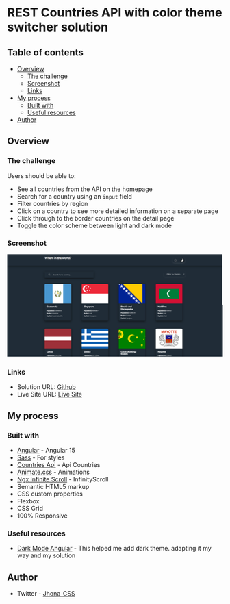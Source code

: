 # REST Countries API with color theme switcher solution
[coverage-badge-green]: https://img.shields.io/badge/Coverage-89%25-brightgreen.svg

## Table of contents

- [Overview](#overview)
  - [The challenge](#the-challenge)
  - [Screenshot](#screenshot)
  - [Links](#links)
- [My process](#my-process)
  - [Built with](#built-with)
  - [Useful resources](#useful-resources)
- [Author](#author)

## Overview

### The challenge

Users should be able to:

- See all countries from the API on the homepage
- Search for a country using an `input` field
- Filter countries by region
- Click on a country to see more detailed information on a separate page
- Click through to the border countries on the detail page
- Toggle the color scheme between light and dark mode

### Screenshot

![](./src/assets/images/screenshot.png)

### Links

- Solution URL: [Github](https://github.com/jhonacs2/countries-api)
- Live Site URL: [Live Site](https://countries-glhirza6e-jhonacs2.vercel.app/countries/all)

## My process

### Built with

- [Angular](https://angular.io/) - Angular 15
- [Sass](https://sass-lang.com/) - For styles
- [Countries Api](https://restcountries.com/) - Api Countries
- [Animate.css](https://animate.style/) - Animations
- [Ngx infinite Scroll](ngx-infinite-scroll) - InfinityScroll
- Semantic HTML5 markup
- CSS custom properties
- Flexbox
- CSS Grid
- 100% Responsive

### Useful resources

- [Dark Mode Angular](https://github.dev/PahanPerera/angular-light-dark-app) -  This helped me add dark theme. adapting it my way and my solution

## Author

- Twitter - [Jhona_CSS](https://twitter.com/Jhona_CSS)
